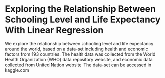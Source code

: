 # Exploring the Relationship Between Schooling Level and Life Expectancy With Linear Regression
We explore the relationship between schooling level and life expectancy around the world, based on a data-set including health and economic factors from 193 countries. The health data was collected from the World Health Organization (WHO) data repository website, and economic data collected from United Nation website. The data-set can be accessed in kaggle.com
